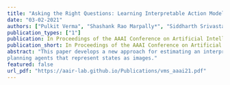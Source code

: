 ```yaml
---
title: "Asking the Right Questions: Learning Interpretable Action Models Through Query Answering"
date: "03-02-2021"
authors: ["Pulkit Verma", "Shashank Rao Marpally*", "Siddharth Srivastava"]
publication_types: ["1"]
publication: In Proceedings of the AAAI Conference on Artificial Intelligence, 2021
publication_short: In Proceedings of the AAAI Conference on Artificial Intelligence, 2021
abstract: "This paper develops a new approach for estimating an interpretable, relational model of a black-box autonomous agent that can plan and act. Our main contributions are a new paradigm for estimating such models using a rudimentary query interface with the agent and a hierarchical querying algorithm that generates an interrogation policy for estimating the agent’s internal model in a user-interpretable vocabulary. Empirical evaluation of our approach shows that despite the intractable search space of possible agent models, our approach allows correct and scalable estimation of interpretable agent models for a wide class of black-box autonomous agents. Our results also show that this approach can use predicate classifiers to learn interpretable models of
planning agents that represent states as images."
featured: false
url_pdf: "https://aair-lab.github.io/Publications/vms_aaai21.pdf"
---
```

